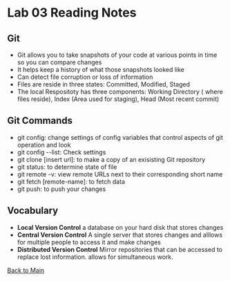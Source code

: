 # Lab 03 Reading Notes

## Git
- Git allows you to take snapshots of your code at various points in time so you can compare changes
- It helps keep a history of what those snapshots looked like
- Can detect file corruption or loss of information
- Files are reside in three states: Committed, Modified, Staged
- The local Respositoty has three components: Working Directory ( where files reside), Index (Area used for staging), Head (Most recent commit)

## Git Commands
- git config: change settings of config variables that control aspects of git operation and look
- git config --list: Check settings
- git clone [insert url]: to make a copy  of an exisisting Git repository
- git status:  to determine state of file
- git remote -v: view remote URLs next to their corresponding short name
- git fetch [remote-name]: to fetch data
- git push: to push your changes

## Vocabulary
- **Local Version Control** a database on your hard disk that stores changes
- **Central Version Control**  A single server that stores changes and alllows for multiple people to access it and make changes
- **Distributed Version Control** Mirror repositories that can be accessed to replace lost information. allows for simultaneous work. 

[Back to Main](README.md)